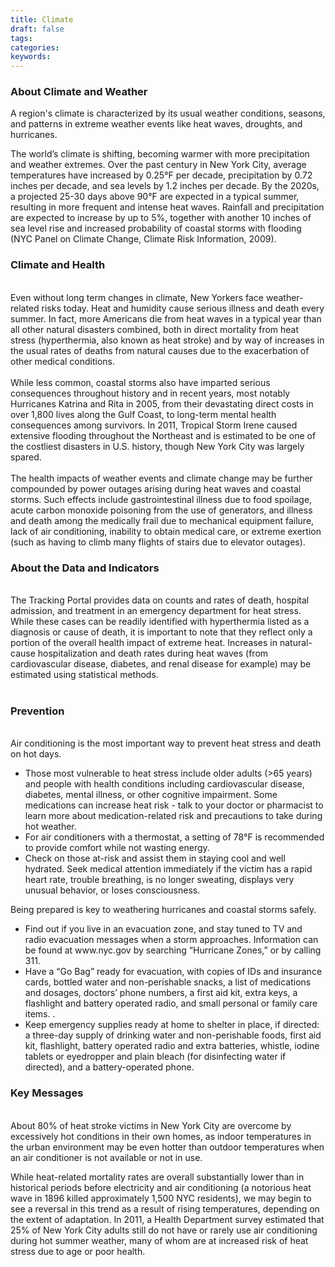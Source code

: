 ```yaml
---
title: Climate
draft: false
tags: 
categories: 
keywords: 
---
```

<p><h3  id="descriptiontitle">About Climate and Weather</h3 ></p>
<p>A region's climate is characterized by its usual weather conditions, seasons, and patterns in extreme weather events like heat waves, droughts, and hurricanes.</p>
<p>The world&rsquo;s climate is shifting, becoming warmer with more precipitation and weather extremes. Over the past century in New York City, average temperatures have increased by 0.25&deg;F per decade, precipitation by 0.72 inches per decade, and sea levels by 1.2 inches per decade. By the 2020s, a projected 25-30 days above 90&deg;F are expected in a typical summer, resulting in more frequent and intense heat waves. Rainfall and precipitation are expected to increase by up to 5%, together with another 10 inches of sea level rise and increased probability of coastal storms with flooding (NYC Panel on Climate Change, Climate Risk Information, 2009).</p><p><h3 >Climate and Health</h3 ><br />Even without long term changes in climate, New Yorkers face weather-related risks today. Heat and humidity cause serious illness and death every summer. In fact, more Americans die from heat waves in a typical year than all other natural disasters combined, both in direct mortality from heat stress (hyperthermia, also known as heat stroke) and by way of increases in the usual rates of deaths from natural causes due to the exacerbation of other medical conditions. <br /><br /> While less common, coastal storms also have imparted serious consequences throughout history and in recent years, most notably Hurricanes Katrina and Rita in 2005, from their devastating direct costs in over 1,800 lives along the Gulf Coast, to long-term mental health consequences among survivors. In 2011, Tropical Storm Irene caused extensive flooding throughout the Northeast and is estimated to be one of the costliest disasters in U.S. history, though New York City was largely spared. <br /><br /> The health impacts of weather events and climate change may be further compounded by power outages arising during heat waves and coastal storms. Such effects include gastrointestinal illness due to food spoilage, acute carbon monoxide poisoning from the use of generators, and illness and death among the medically frail due to mechanical equipment failure, lack of air conditioning, inability to obtain medical care, or extreme exertion (such as having to climb many flights of stairs due to elevator outages).</p><p><h3 >About the Data and Indicators</h3 ><br />The Tracking Portal provides data on counts and rates of death, hospital admission, and treatment in an emergency department for heat stress. While these cases can be readily identified with hyperthermia listed as a diagnosis or cause of death, it is important to note that they reflect only a portion of the overall health impact of extreme heat. Increases in natural-cause hospitalization and death rates during heat waves (from cardiovascular disease, diabetes, and renal disease for example) may be estimated using statistical methods. <br /><br /></p><p><h3 >Prevention</h3 ><br />Air conditioning is the most important way to prevent heat stress and death on hot days.</p>
<ul>
<li>Those most vulnerable to heat stress include older adults (&gt;65 years) and people with health conditions including cardiovascular disease, diabetes, mental illness, or other cognitive impairment. Some medications can increase heat risk - talk to your doctor or pharmacist to learn more about medication-related risk and precautions to take during hot weather.</li>
<li>For air conditioners with a thermostat, a setting of 78&deg;F is recommended to provide comfort while not wasting energy.</li>
<li>Check on those at-risk and assist them in staying cool and well hydrated. Seek medical attention immediately if the victim has a rapid heart rate, trouble breathing, is no longer sweating, displays very unusual behavior, or loses consciousness.</li>
</ul>
<p>Being prepared is key to weathering hurricanes and coastal storms safely.&nbsp;</p>
<ul>
<li>Find out if you live in an evacuation zone, and stay tuned to TV and radio evacuation messages when a storm approaches. Information can be found at www.nyc.gov by searching &ldquo;Hurricane Zones,&rdquo; or by calling 311.</li>
<li>Have a &ldquo;Go Bag&rdquo; ready for evacuation, with copies of IDs and insurance cards, bottled water and non-perishable snacks, a list of medications and dosages, doctors&rsquo; phone numbers, a first aid kit, extra keys, a flashlight and battery operated radio, and small personal or family care items. .</li>
<li>Keep emergency supplies ready at home to shelter in place, if directed: a three-day supply of drinking water and non-perishable foods, first aid kit, flashlight, battery operated radio and extra batteries, whistle, iodine tablets or eyedropper and plain bleach (for disinfecting water if directed), and a battery-operated phone.</li>
</ul><p><h3 >Key Messages</h3 ><br />About 80% of heat stroke victims in New York City are overcome by excessively hot conditions in their own homes, as indoor temperatures in the urban environment may be even hotter than outdoor temperatures when an air conditioner is not available or not in use.</p>
<p>While heat-related mortality rates are overall substantially lower than in historical periods before electricity and air conditioning (a notorious heat wave in 1896 killed approximately 1,500 NYC residents), we may begin to see a reversal in this trend as a result of rising temperatures, depending on the extent of adaptation. In 2011, a Health Department survey estimated that 25% of New York City adults still do not have or rarely use air conditioning during hot summer weather, many of whom are at increased risk of heat stress due to age or poor health.</p>

